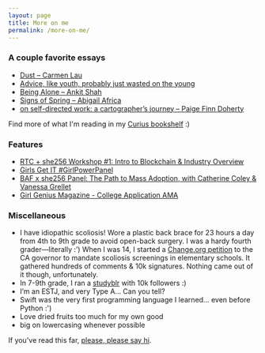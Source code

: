 ```yaml
---
layout: page
title: More on me
permalink: /more-on-me/
---
```

### A couple favorite essays

- [Dust – Carmen Lau](https://altered.substack.com/p/dust?s=r)
- [Advice, like youth, probably just wasted on the young](https://www.chicagotribune.com/columns/chi-schmich-sunscreen-column-column.html)
- [Being Alone – Ankit Shah](https://www.ankit.fyi/being-alone)
- [Signs of Spring – Abigail Africa](https://app.sparkmailapp.com/web-share/9OJcHD2jn-v0gPAjRfG_phaW3Hbz4gTEOzHm694E)
- [on self-directed work: a cartographer’s journey – Paige Finn Doherty](https://paigefinndoherty.com/2020/10/13/on-self-directed-work-a-cartographers-journey/)

Find more of what I'm reading in my [Curius bookshelf](https://curius.app/kristie-huang) :)

### Features

- [RTC + she256 Workshop #1: Intro to Blockchain & Industry Overview](https://twitter.com/she_256/status/1364439534906171393)
- [Girls Get IT #GirlPowerPanel](https://www.instagram.com/p/CBbVHmalvQj/)
- [BAF x she256 Panel: The Path to Mass Adoption, with Catherine Coley & Vanessa Grellet](https://www.youtube.com/watch?v=f3i9kItUi-k&t=73s)
- [Girl Genius Magazine - College Application AMA](https://youtu.be/lKmgBW9mHGk)

### Miscellaneous

- I have idiopathic scoliosis! Wore a plastic back brace for 23 hours a day from 4th to 9th grade to avoid open-back surgery. I was a hardy fourth grader—literally :’) When I was 14, I started a [Change.org petition](https://www.change.org/p/state-of-california-mandate-life-saving-scoliosis-screenings-in-elementary-schools) to the CA governor to mandate scoliosis screenings in elementary schools. It gathered hundreds of comments & 10k signatures. Nothing came out of it though, unfortunately.
- In 7-9th grade, I ran a [studyblr](https://studycxlture.tumblr.com/) with 10k followers :)
- I’m an ESTJ, and very Type A... Can you tell?
- Swift was the very first programming language I learned... even before Python :')
- Love dried fruits too much for my own good
- big on lowercasing whenever possible

If you've read this far, [please, please say hi](https://twitter.com/kristiehuang).
